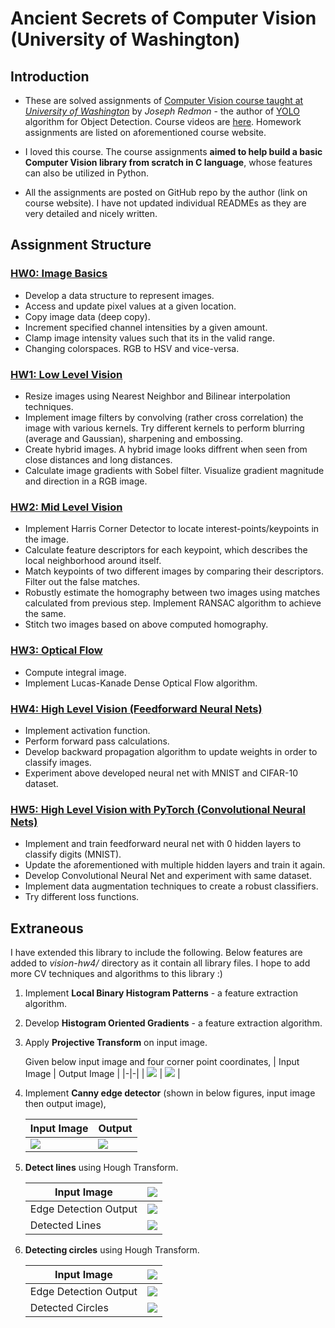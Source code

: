 # Ancient Secrets of Computer Vision (University of Washington)

## Introduction

- These are solved assignments of [Computer Vision course taught at *University of Washington*](https://pjreddie.com/courses/computer-vision/) by *Joseph Redmon* - the author of [YOLO](https://arxiv.org/abs/1506.02640) algorithm for Object Detection. Course videos are [here](https://www.youtube.com/playlist?list=PLjMXczUzEYcHvw5YYSU92WrY8IwhTuq7p). Homework assignments are listed on aforementioned course website.


- I loved this course. The course assignments **aimed to help build a basic Computer Vision library from scratch in C language**, whose features can also be utilized in Python. 

- All the assignments are posted on GitHub repo by the author (link on course website). I have not updated individual READMEs as they are very detailed and nicely written.

## Assignment Structure

### [HW0: Image Basics](./vision-hw0/)

- Develop a data structure to represent images.
- Access and update pixel values at a given location.
- Copy image data (deep copy).
- Increment specified channel intensities by a given amount.
- Clamp image intensity values such that its in the valid range.
- Changing colorspaces. RGB to HSV and vice-versa.

### [HW1: Low Level Vision](./vision-hw1/)

- Resize images using Nearest Neighbor and Bilinear interpolation techniques.
- Implement image filters by convolving (rather cross correlation) the image with various kernels. Try different kernels to perform blurring (average and Gaussian), sharpening and embossing.
- Create hybrid images. A hybrid image looks diffrent when seen from close distances and long distances.
- Calculate image gradients with Sobel filter. Visualize gradient magnitude and direction in a RGB image.

### [HW2: Mid Level Vision](./vision-hw2/)

- Implement Harris Corner Detector to locate interest-points/keypoints in the image.
- Calculate feature descriptors for each keypoint, which describes the local neighborhood around itself.
- Match keypoints of two different images by comparing their descriptors. Filter out the false matches.
- Robustly estimate the homography between two images using matches calculated from previous step. Implement RANSAC algorithm to achieve the same.
- Stitch two images based on above computed homography.

### [HW3: Optical Flow](./vision-hw3/)

- Compute integral image.
- Implement Lucas-Kanade Dense Optical Flow algorithm.

### [HW4: High Level Vision (Feedforward Neural Nets)](./vision-hw4/)

- Implement activation function.
- Perform forward pass calculations.
- Develop backward propagation algorithm to update weights in order to classify images.
- Experiment above developed neural net with MNIST and CIFAR-10 dataset.

### [HW5: High Level Vision with PyTorch (Convolutional Neural Nets)](./vision-hw5/)

- Implement and train feedforward neural net with 0 hidden layers to classify digits (MNIST).
- Update the aforementioned with multiple hidden layers and train it again.
- Develop Convolutional Neural Net and experiment with same dataset.
- Implement data augmentation techniques to create a robust classifiers.
- Try different loss functions.


## Extraneous

I have extended this library to include the following. Below features are added to *vision-hw4/* directory as it contain all library files. I hope to add more CV techniques and algorithms to this library :)

1. Implement **Local Binary Histogram Patterns** - a feature extraction algorithm.
2. Develop **Histogram Oriented Gradients** - a feature extraction algorithm.
3. Apply **Projective Transform** on input image.

    Given below input image and four corner point coordinates,
    | Input Image | Output Image |
    |-|-|
    | ![](vision-hw4/data/new_board.jpg) | ![](vision-hw4/proj_resized1.jpg) |
   


4. Implement **Canny edge detector** (shown in below figures, input image then output image),

    | Input Image | Output |
    |-|-|
    | ![](vision-hw4/data/canny.jpg) | ![](vision-hw4/canny.jpg) |


5. **Detect lines** using Hough Transform.


    | Input Image | ![](vision-hw4/data/tower.jpg) |
    |-|-|
    | Edge Detection Output | ![](vision-hw4/canny_board.jpg) |
    | Detected Lines | ![](vision-hw4/lines.jpg) |

6. **Detecting circles** using Hough Transform.

    | Input Image | ![](vision-hw4/data/coins.jpg) |
    |-|-|
    | Edge Detection Output | ![](vision-hw4/canny_coins.jpg) |
    | Detected Circles | ![](vision-hw4/circles.jpg) |






